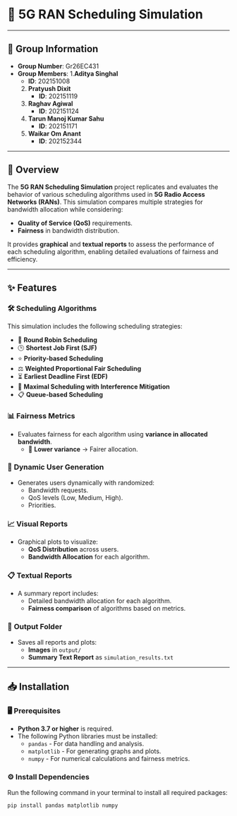# 📶 **5G RAN Scheduling Simulation**

---

## 👥 **Group Information**

- **Group Number**: Gr26EC431
- **Group Members**:
  1.**Aditya Singhal**
     - **ID**: 202151008
  2. **Pratyush Dixit**
     - **ID**: 202151119
  3. **Raghav Agiwal**
     - **ID**: 202151124
  4. **Tarun Manoj Kumar Sahu**
     - **ID**: 202151171
  5. **Waikar Om Anant**
     - **ID**: 202152344

---

## 📜 **Overview**

The **5G RAN Scheduling Simulation** project replicates and evaluates the behavior of various scheduling algorithms used in **5G Radio Access Networks (RANs)**. This simulation compares multiple strategies for bandwidth allocation while considering:

- **Quality of Service (QoS)** requirements.
- **Fairness** in bandwidth distribution.

It provides **graphical** and **textual reports** to assess the performance of each scheduling algorithm, enabling detailed evaluations of fairness and efficiency.

---

## ✨ **Features**

### 🛠 **Scheduling Algorithms**

This simulation includes the following scheduling strategies:

- 🔄 **Round Robin Scheduling**
- 🕒 **Shortest Job First (SJF)**
- ⭐ **Priority-based Scheduling**
- ⚖️ **Weighted Proportional Fair Scheduling**
- ⏳ **Earliest Deadline First (EDF)**
- 📶 **Maximal Scheduling with Interference Mitigation**
- 📋 **Queue-based Scheduling**

### 📊 **Fairness Metrics**

- Evaluates fairness for each algorithm using **variance in allocated bandwidth**.
  - 🔹 **Lower variance** → Fairer allocation.

### 🔀 **Dynamic User Generation**

- Generates users dynamically with randomized:
  - Bandwidth requests.
  - QoS levels (Low, Medium, High).
  - Priorities.

### 📈 **Visual Reports**

- Graphical plots to visualize:
  - **QoS Distribution** across users.
  - **Bandwidth Allocation** for each algorithm.

### 📋 **Textual Reports**

- A summary report includes:
  - Detailed bandwidth allocation for each algorithm.
  - **Fairness comparison** of algorithms based on metrics.

### 📁 **Output Folder**

- Saves all reports and plots:
  - **Images** in `output/`
  - **Summary Text Report** as `simulation_results.txt`

---

## 📥 **Installation**

### 🖥 **Prerequisites**

- **Python 3.7 or higher** is required.
- The following Python libraries must be installed:
  - `pandas` - For data handling and analysis.
  - `matplotlib` - For generating graphs and plots.
  - `numpy` - For numerical calculations and fairness metrics.

### ⚙️ **Install Dependencies**

Run the following command in your terminal to install all required packages:

```bash
pip install pandas matplotlib numpy
```
